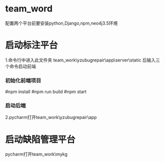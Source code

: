 # team_word
配置两个平台前要安装python,Django,npm,neo4j3.5环境
# 启动标注平台
1.命令行中进入此文件夹
team_work\yzubugrepair\app\server\static
后输入三个命令启动前端
### 初始化前端项目
#npm install
#npm run build
#npm start
### 启动后端
2.pycharm打开team_work\yzubugrepair\app
# 启动缺陷管理平台
pycharm打开team_work\mykg
